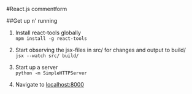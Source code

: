 #React.js commentform

##Get up n' running

1. Install react-tools globally  
`npm install -g react-tools`

2. Start observing the jsx-files in src/ for changes and output to build/  
`jsx --watch src/ build/`

3. Start up a server  
`python -m SimpleHTTPServer`

4. Navigate to [localhost:8000](//localhost:8000)